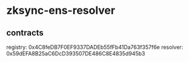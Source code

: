# zksync-ens-resolver

## contracts

registry: 0x4C8feDB7F0EF9337DADEb55fFb41Da763f357f6e
resolver: 0x59dEFA8B25aC6DcD393507DE486C8E4835d945b3
